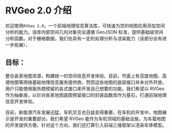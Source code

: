 # RVGeo 2.0 介绍
欢迎使用`RVGeo 2.0`，一个前端地理信息算法库，可快速为您的地图应用添加空间分析的能力。该库内部空间几何对象完全遵循 GeoJSON 标准，提供基础级空间分析函数。对于栅格数据，我们也具有一定的处理分析与渲染能力（该部分会有进一步拓展）。
## 目标：
整合各家地图资源，构建统一的空间信息开发体验。目前，市面上有百度地图、高德地图等网络基础地理信息服务提供商，然而这些地图的底层接口并未对外开放，用户只能使用服务商预留的各式接口来开发自己想要的功能。我们希望以 RVGeo 作为抽象层，以针对各家地图底图预留接口的封装函数库作为基石，打通前端地理信息开发体验。

目前，新能源汽车发展迅猛，车机交互也日益变得重要。在车机的开发中，地图展示是开发的重要部分。我们希望 RVGeo 能作为车机领域的基础设施，为车载地图的开发提供方便。针对这个方向，我们还打算引入前端三维框架以渲染车体模型。